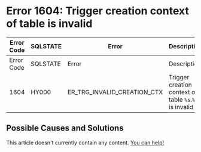 
# Error 1604: Trigger creation context of table is invalid


| Error Code | SQLSTATE | Error | Description |
| --- | --- | --- | --- |
| Error Code | SQLSTATE | Error | Description |
| 1604 | HY000 | ER_TRG_INVALID_CREATION_CTX | Trigger creation context of table `%s`.`%s` is invalid |




## Possible Causes and Solutions


This article doesn't currently contain any content. [You can help!](/kb/en/writing-and-editing-knowledge-base-articles/)

